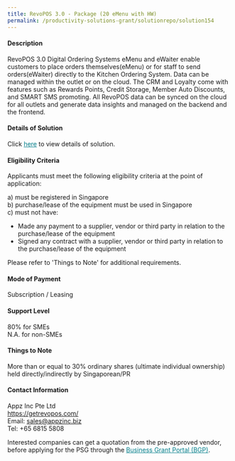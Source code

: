 ```yaml
---
title: RevoPOS 3.0 - Package (20 eMenu with HW)
permalink: /productivity-solutions-grant/solutionrepo/solution154
---
```


#### Description

RevoPOS 3.0 Digital Ordering Systems eMenu and eWaiter enable customers to place orders themselves(eMenu) or for staff to send orders(eWaiter) directly to the Kitchen Ordering System. Data can be managed within the outlet or on the cloud. The CRM and Loyalty come with features such as Rewards Points, Credit Storage, Member Auto Discounts, and SMART SMS promoting. All RevoPOS data can be synced on the cloud for all outlets and generate data insights and managed on the backend and the frontend.



#### Details of Solution

Click <a href='https://govassist.gobusiness.gov.sg/images/psg/Appz_Inc_-_FS_Annex_3_Part_5.pdf' style='color:#037e8a'>here</a> to view details of solution.

#### Eligibility Criteria

Applicants must meet the following eligibility criteria at the point of application:

a) must be registered in Singapore <br>
b) purchase/lease of the equipment must be used in Singapore <br>
c) must not have:
- Made any payment to a supplier, vendor or third party in relation to the purchase/lease of the equipment
- Signed any contract with a supplier, vendor or third party in relation to the purchase/lease of the equipment

Please refer to 'Things to Note' for additional requirements.

#### Mode of Payment
Subscription / Leasing

#### Support Level
80% for SMEs <br>
N.A. for non-SMEs

#### Things to Note
More than or equal to 30% ordinary shares (ultimate individual ownership) held directly/indirectly by Singaporean/PR

#### Contact Information
Appz Inc Pte Ltd<br>https://getrevopos.com/<br>Email: sales@appzinc.biz<br>Tel: +65 6815 5808

Interested companies can get a quotation from the pre-approved vendor, before applying for the PSG through the <a target='_blank' style='color:#037e8a' href='https://www.businessgrants.gov.sg/'>Business Grant Portal (BGP)</a>.
